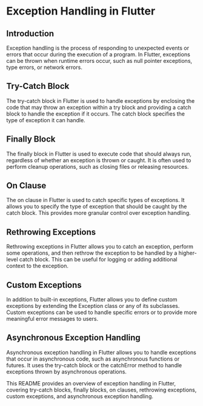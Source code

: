 # Exception Handling in Flutter

## Introduction

Exception handling is the process of responding to unexpected events or errors that occur during the execution of a program. In Flutter, exceptions can be thrown when runtime errors occur, such as null pointer exceptions, type errors, or network errors.

## Try-Catch Block

The try-catch block in Flutter is used to handle exceptions by enclosing the code that may throw an exception within a try block and providing a catch block to handle the exception if it occurs. The catch block specifies the type of exception it can handle.

## Finally Block

The finally block in Flutter is used to execute code that should always run, regardless of whether an exception is thrown or caught. It is often used to perform cleanup operations, such as closing files or releasing resources.

## On Clause

The on clause in Flutter is used to catch specific types of exceptions. It allows you to specify the type of exception that should be caught by the catch block. This provides more granular control over exception handling.

## Rethrowing Exceptions

Rethrowing exceptions in Flutter allows you to catch an exception, perform some operations, and then rethrow the exception to be handled by a higher-level catch block. This can be useful for logging or adding additional context to the exception.

## Custom Exceptions

In addition to built-in exceptions, Flutter allows you to define custom exceptions by extending the Exception class or any of its subclasses. Custom exceptions can be used to handle specific errors or to provide more meaningful error messages to users.

## Asynchronous Exception Handling

Asynchronous exception handling in Flutter allows you to handle exceptions that occur in asynchronous code, such as asynchronous functions or futures. It uses the try-catch block or the catchError method to handle exceptions thrown by asynchronous operations.

This README provides an overview of exception handling in Flutter, covering try-catch blocks, finally blocks, on clauses, rethrowing exceptions, custom exceptions, and asynchronous exception handling.
